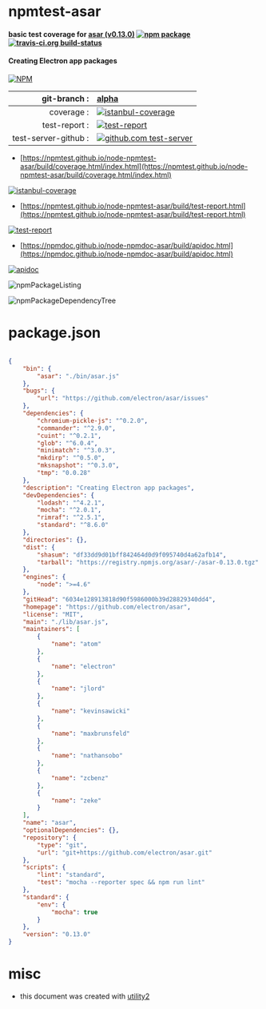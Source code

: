 # npmtest-asar

#### basic test coverage for  [asar (v0.13.0)](https://github.com/electron/asar)  [![npm package](https://img.shields.io/npm/v/npmtest-asar.svg?style=flat-square)](https://www.npmjs.org/package/npmtest-asar) [![travis-ci.org build-status](https://api.travis-ci.org/npmtest/node-npmtest-asar.svg)](https://travis-ci.org/npmtest/node-npmtest-asar)

#### Creating Electron app packages

[![NPM](https://nodei.co/npm/asar.png?downloads=true&downloadRank=true&stars=true)](https://www.npmjs.com/package/asar)

| git-branch : | [alpha](https://github.com/npmtest/node-npmtest-asar/tree/alpha)|
|--:|:--|
| coverage : | [![istanbul-coverage](https://npmtest.github.io/node-npmtest-asar/build/coverage.badge.svg)](https://npmtest.github.io/node-npmtest-asar/build/coverage.html/index.html)|
| test-report : | [![test-report](https://npmtest.github.io/node-npmtest-asar/build/test-report.badge.svg)](https://npmtest.github.io/node-npmtest-asar/build/test-report.html)|
| test-server-github : | [![github.com test-server](https://npmtest.github.io/node-npmtest-asar/GitHub-Mark-32px.png)](https://npmtest.github.io/node-npmtest-asar/build/app/index.html) | | build-artifacts : | [![build-artifacts](https://npmtest.github.io/node-npmtest-asar/glyphicons_144_folder_open.png)](https://github.com/npmtest/node-npmtest-asar/tree/gh-pages/build)|

- [https://npmtest.github.io/node-npmtest-asar/build/coverage.html/index.html](https://npmtest.github.io/node-npmtest-asar/build/coverage.html/index.html)

[![istanbul-coverage](https://npmtest.github.io/node-npmtest-asar/build/screenCapture.buildCi.browser.%252Ftmp%252Fbuild%252Fcoverage.lib.html.png)](https://npmtest.github.io/node-npmtest-asar/build/coverage.html/index.html)

- [https://npmtest.github.io/node-npmtest-asar/build/test-report.html](https://npmtest.github.io/node-npmtest-asar/build/test-report.html)

[![test-report](https://npmtest.github.io/node-npmtest-asar/build/screenCapture.buildCi.browser.%252Ftmp%252Fbuild%252Ftest-report.html.png)](https://npmtest.github.io/node-npmtest-asar/build/test-report.html)

- [https://npmdoc.github.io/node-npmdoc-asar/build/apidoc.html](https://npmdoc.github.io/node-npmdoc-asar/build/apidoc.html)

[![apidoc](https://npmdoc.github.io/node-npmdoc-asar/build/screenCapture.buildCi.browser.%252Ftmp%252Fbuild%252Fapidoc.html.png)](https://npmdoc.github.io/node-npmdoc-asar/build/apidoc.html)

![npmPackageListing](https://npmtest.github.io/node-npmtest-asar/build/screenCapture.npmPackageListing.svg)

![npmPackageDependencyTree](https://npmtest.github.io/node-npmtest-asar/build/screenCapture.npmPackageDependencyTree.svg)



# package.json

```json

{
    "bin": {
        "asar": "./bin/asar.js"
    },
    "bugs": {
        "url": "https://github.com/electron/asar/issues"
    },
    "dependencies": {
        "chromium-pickle-js": "^0.2.0",
        "commander": "^2.9.0",
        "cuint": "^0.2.1",
        "glob": "^6.0.4",
        "minimatch": "^3.0.3",
        "mkdirp": "^0.5.0",
        "mksnapshot": "^0.3.0",
        "tmp": "0.0.28"
    },
    "description": "Creating Electron app packages",
    "devDependencies": {
        "lodash": "^4.2.1",
        "mocha": "^2.0.1",
        "rimraf": "^2.5.1",
        "standard": "^8.6.0"
    },
    "directories": {},
    "dist": {
        "shasum": "df33dd9d01bff842464d0d9f095740d4a62afb14",
        "tarball": "https://registry.npmjs.org/asar/-/asar-0.13.0.tgz"
    },
    "engines": {
        "node": ">=4.6"
    },
    "gitHead": "6034e128913818d90f5986000b39d28829340dd4",
    "homepage": "https://github.com/electron/asar",
    "license": "MIT",
    "main": "./lib/asar.js",
    "maintainers": [
        {
            "name": "atom"
        },
        {
            "name": "electron"
        },
        {
            "name": "jlord"
        },
        {
            "name": "kevinsawicki"
        },
        {
            "name": "maxbrunsfeld"
        },
        {
            "name": "nathansobo"
        },
        {
            "name": "zcbenz"
        },
        {
            "name": "zeke"
        }
    ],
    "name": "asar",
    "optionalDependencies": {},
    "repository": {
        "type": "git",
        "url": "git+https://github.com/electron/asar.git"
    },
    "scripts": {
        "lint": "standard",
        "test": "mocha --reporter spec && npm run lint"
    },
    "standard": {
        "env": {
            "mocha": true
        }
    },
    "version": "0.13.0"
}
```



# misc
- this document was created with [utility2](https://github.com/kaizhu256/node-utility2)
